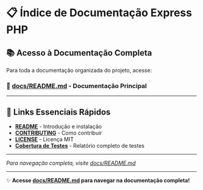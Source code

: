 # 📋 Índice de Documentação Express PHP

## 📚 Acesso à Documentação Completa

Para toda a documentação organizada do projeto, acesse:

### 🔗 **[docs/README.md](docs/README.md)** - Documentação Principal

---

## 🚀 Links Essenciais Rápidos

- **[README](README.md)** - Introdução e instalação
- **[CONTRIBUTING](CONTRIBUTING.md)** - Como contribuir
- **[LICENSE](LICENSE)** - Licença MIT
- **[Cobertura de Testes](docs/TEST_COVERAGE_REPORT.md)** - Relatório completo de testes

---

*Para navegação completa, visite [docs/README.md](docs/README.md)*

---

✨ **Acesse [docs/README.md](docs/README.md) para navegar na documentação completa!**
